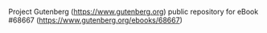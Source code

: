 Project Gutenberg (https://www.gutenberg.org) public repository for
eBook #68667 (https://www.gutenberg.org/ebooks/68667)

